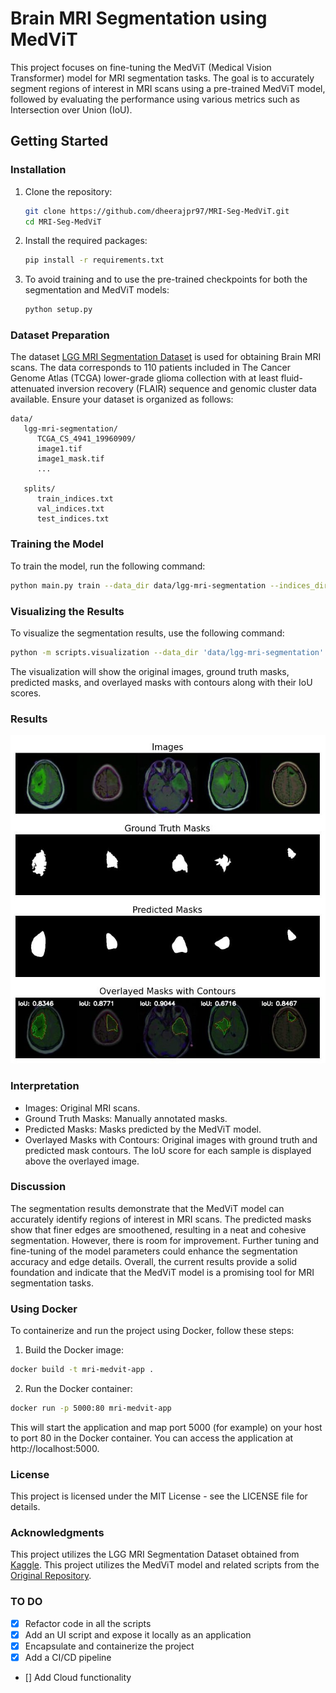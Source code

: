 # Brain MRI Segmentation using MedViT

This project focuses on fine-tuning the MedViT (Medical Vision Transformer) model for MRI segmentation tasks. The goal is to accurately segment regions of interest in MRI scans using a pre-trained MedViT model, followed by evaluating the performance using various metrics such as Intersection over Union (IoU).

## Getting Started

### Installation

1. Clone the repository:
   ```sh
   git clone https://github.com/dheerajpr97/MRI-Seg-MedViT.git
   cd MRI-Seg-MedViT
2. Install the required packages:
   ```sh
   pip install -r requirements.txt
3. To avoid training and to use the pre-trained checkpoints for both the segmentation and MedViT models: 
   ```sh
   python setup.py
   ```

### Dataset Preparation
The dataset [LGG MRI Segmentation Dataset](https://www.kaggle.com/datasets/mateuszbuda/lgg-mri-segmentation) is used for obtaining Brain MRI scans. The data corresponds to 110 patients included in The Cancer Genome Atlas (TCGA) lower-grade glioma collection with at least fluid-attenuated inversion recovery (FLAIR) sequence and genomic cluster data available.
Ensure your dataset is organized as follows:
```
data/
   lgg-mri-segmentation/
      TCGA_CS_4941_19960909/
      image1.tif
      image1_mask.tif
      ...
      
   splits/
      train_indices.txt
      val_indices.txt
      test_indices.txt
```

### Training the Model
To train the model, run the following command:
   ```sh
   python main.py train --data_dir data/lgg-mri-segmentation --indices_dir data/splits --epochs 25 --batch_size 4 --lr 0.001 --save_dir saved_models
   ```

### Visualizing the Results
To visualize the segmentation results, use the following command:

   ```sh 
   python -m scripts.visualization --data_dir 'data/lgg-mri-segmentation' --indices_dir 'data/splits/test_indices.txt' --model_path 'saved_models/checkpoint.pth' --batch_size 4
   ```
The visualization will show the original images, ground truth masks, predicted masks, and overlayed masks with contours along with their IoU scores.

### Results
 ![Output](output_5.jpeg)
### Interpretation
- Images: Original MRI scans.
- Ground Truth Masks: Manually annotated masks.
- Predicted Masks: Masks predicted by the MedViT model.
- Overlayed Masks with Contours: Original images with ground truth and predicted mask contours. The IoU score for each sample is displayed above the overlayed image.

### Discussion
The segmentation results demonstrate that the MedViT model can accurately identify regions of interest in MRI scans. The predicted masks show that finer edges are smoothened, resulting in a neat and cohesive segmentation. However, there is room for improvement. Further tuning and fine-tuning of the model parameters could enhance the segmentation accuracy and edge details. Overall, the current results provide a solid foundation and indicate that the MedViT model is a promising tool for MRI segmentation tasks.

### Using Docker
To containerize and run the project using Docker, follow these steps:

1. Build the Docker image:

```sh
docker build -t mri-medvit-app .
```
2. Run the Docker container:
```sh
docker run -p 5000:80 mri-medvit-app
```
This will start the application and map port 5000 (for example) on your host to port 80 in the Docker container. You can access the application at http://localhost:5000.

### License
This project is licensed under the MIT License - see the LICENSE file for details.

### Acknowledgments
This project utilizes the LGG MRI Segmentation Dataset obtained from [Kaggle](https://www.kaggle.com/datasets/mateuszbuda/lgg-mri-segmentation).
This project utilizes the MedViT model and related scripts from the [Original Repository](https://github.com/Omid-Nejati/MedViT). 

### TO DO

-  [x] Refactor code in all the scripts
-  [x] Add an UI script and expose it locally as an application
-  [x] Encapsulate and containerize the project
-  [x] Add a CI/CD pipeline
- [] Add Cloud functionality
